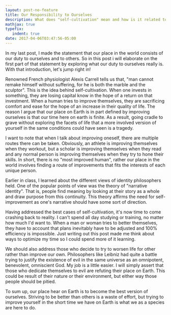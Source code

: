 ```yaml
---
layout: post-no-feature
title: Our Responsibility to Ourselves
description: What does "self-cultivation" mean and how is it related to our purpose?
mathjax: true
typefix:
   indent: true
date: 2017-04-06T03:47:56-05:00
---
```


In my last post, I made the statement that our place in the world consists of our duty to ourselves
and to others. So in this post i will elaborate on the first part of that statement by exploring
what our duty to ourselves really is. With that introduction, let's jump right in!  

Renowned French physiologist Alexis Carrell tells us that, "man cannot remake himself without suffering, for he is both the marble and the sculptor". This is the idea behind self-cultivation. When one invests in something, they are losing capital know in the hope of a return on that investment. When a human tries to improve themselves, they are sacrificing comfort and ease for the hope of an increase in their quality of life. The reason I argue that our place on Earth is in part defined by improving ourselves is that our time here on earth is finite. As a result, going cradle to grave without exploring the facets of life that a more involved version of yourself in the same conditions could have seen is a tragedy. 

I want to note that when I talk about improving oneself, there are multiple routes there can be taken. Obviously, an athlete is improving themselves when they workout, but a scholar is improving themselves when they read and any normal person is improving themselves when they try to hone their skills. In short, there is no "most improved human", rather our place in the world involves finding a route of improvements that fits the interests of each unique person. 

Earlier in class, I learned about the different views of identity philosophers held. One of the popular points of view was the theory of "narrative identity". That is, people find meaning by looking at their story as a whole and draw purpose from this continuity. This theory affirms the need for self-improvement as one's narrative should have some sort of direction. 

Having addressed the best cases of self-cultivation, it's now time to come crashing back to reality. I can't spend all day studying or training, no matter how much I'd want to. When a man or woman tries to better themselves, they have to account that plans inevitably have to be adjusted and 100% efficiency is impossible. Just writing out this post made me think about ways to optimize my time so I could spend more of it learning.  

We should also address those who decide to try to worsen life for other rather than improve our own. Philosophers like Leibniz had quite a battle trying to justify the existence of evil in the same universe as an omnipotent, benevolent, omniscient God. My job is a little easier. I will simply assert that those who dedicate themselves to evil are refuting their place on Earth. This could be result of their nature or their environment, but either way those people should be pitied.  

To sum up, our place hear on Earth is to become the best version of ourselves. Striving to be better than others is a waste of effort, but trying to improve yourself in the short time we have on Earth is what we as a species are here to do.

